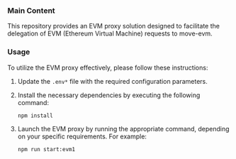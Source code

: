 ### Main Content

This repository provides an EVM proxy solution designed to facilitate the delegation of EVM (Ethereum Virtual Machine) requests to move-evm.

### Usage

To utilize the EVM proxy effectively, please follow these instructions:

1. Update the `.env*` file with the required configuration parameters.

2. Install the necessary dependencies by executing the following command:
   ```
   npm install
   ```
   
3. Launch the EVM proxy by running the appropriate command, depending on your specific requirements. For example:
   ```
   npm run start:evm1
   ```

